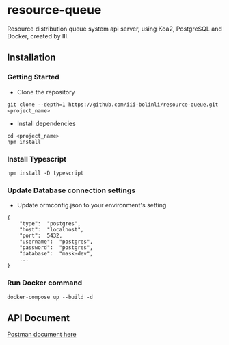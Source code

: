 # resource-queue

Resource distribution queue system api server, using Koa2, PostgreSQL and Docker, created by III.

## Installation

### Getting Started

- Clone the repository

```
git clone --depth=1 https://github.com/iii-bolinli/resource-queue.git <project_name>
```

- Install dependencies

```
cd <project_name>
npm install
```

### Install Typescript

```
npm install -D typescript
```

### Update Database connection settings

- Update ormconfig.json to your environment's setting

```
{
	"type":  "postgres",
	"host":  "localhost",
	"port":  5432,
	"username":  "postgres",
	"password":  "postgres",
	"database":  "mask-dev",
	...
}
```

### Run Docker command

    docker-compose up --build -d

## API Document

[Postman document here](https://documenter.getpostman.com/view/189940/SWTEdcDV?version=latest)
